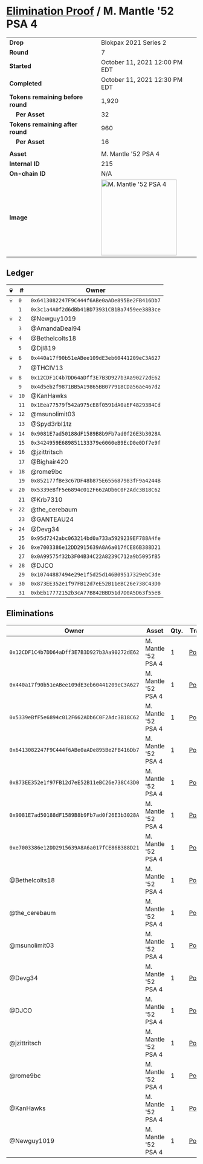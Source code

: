 # [Elimination Proof](./readme.md) / M. Mantle &#039;52 PSA 4

|||
|---|---|
| **Drop** | Blokpax 2021 Series 2 |
| **Round** | 7 |
| **Started** | October 11, 2021 12:00 PM EDT |
| **Completed** | October 11, 2021 12:30 PM EDT |
| **Tokens remaining before round** | 1,920 |
| **&nbsp;&nbsp;&nbsp;&nbsp;Per Asset** | 32 |
| **Tokens remaining after round** | 960 |
| **&nbsp;&nbsp;&nbsp;&nbsp;Per Asset** | 16 |
| | |
| **Asset** | M. Mantle &#039;52 PSA 4 |
| **Internal ID** | 215 |
| **On-chain ID** | N/A |
| **Image** | <img src="https://tcdn.blokpax.com/9484ebfa-6347-426d-823b-d6fcaf4c8bd0/963c51232b44ca9d7c07ae0286db0831ffe8d8a10ae69869596173bee6d2c568.jpg" height="200" alt="M. Mantle &#039;52 PSA 4" /> |

## Ledger

| 💀 | # | Owner |
| --- | --- | --- |
| 💀 | `0` | `0x6413082247F9C444f6ABe0aADe895Be2FB416Db7` |
|  | `1` | `0x3c1a4A0f2d6dBb41BD73931CB1Ba7459ee38B3ce` |
| 💀 | `2` | @Newguy1019 |
|  | `3` | @AmandaDeal94 |
| 💀 | `4` | @Bethelcolts18 |
|  | `5` | @Djl819 |
| 💀 | `6` | `0x440a17f90b51eABee109dE3eb60441209eC3A627` |
|  | `7` | @THCIV13 |
| 💀 | `8` | `0x12CDF1C4b7DD64aDff3E7B3D927b3Aa90272dE62` |
|  | `9` | `0x4d5eb2f9871BB5A19865BB077918CDa56ae467d2` |
| 💀 | `10` | @KanHawks |
|  | `11` | `0x1Eea77579f542a975cE8f0591dA0aEF48293B4Cd` |
| 💀 | `12` | @msunolimit03 |
|  | `13` | @Spyd3rbl1tz |
| 💀 | `14` | `0x9081E7ad50188dF1589B8b9Fb7ad0f26E3b3028A` |
|  | `15` | `0x3424959E689851133379e6060eB9EcD0e0Df7e9f` |
| 💀 | `16` | @jzittritsch |
|  | `17` | @Bighair420 |
| 💀 | `18` | @rome9bc |
|  | `19` | `0x852177fBe3c67DF48b875E655687983fF9a4244B` |
| 💀 | `20` | `0x5339eBfF5e6894c012F662ADb6C0F2Adc3B18C62` |
|  | `21` | @Krb7310 |
| 💀 | `22` | @the_cerebaum |
|  | `23` | @GANTEAU24 |
| 💀 | `24` | @Devg34 |
|  | `25` | `0x95d7242abc063214bd0a733a5929239EF788A4fe` |
| 💀 | `26` | `0xe7003386e12DD2915639A8A6a017fCE86B388D21` |
|  | `27` | `0x0A99575f32b3F04B34C22A8239C712a9b5095fB5` |
| 💀 | `28` | @DJCO |
|  | `29` | `0x10744887494e29e1f5d25d146B09517329ebC3de` |
| 💀 | `30` | `0x873EE352e1f97FB12d7eE52B11eBC26e738C43D0` |
|  | `31` | `0xbEb17772152b3cA77B842BBD51d7D0A5D63f55eB` |


## Eliminations

| Owner | Asset | Qty. | Transaction |
| --- | --- | --- | --- |
| `0x12CDF1C4b7DD64aDff3E7B3D927b3Aa90272dE62` | M. Mantle '52 PSA 4 | 1 | [Polygonscan](https://polygonscan.com/tx/0x990bbb11e65b687cb460cff7269da8f25db43c5ed2866fe9d0acf7dcd9cc7943) |
| `0x440a17f90b51eABee109dE3eb60441209eC3A627` | M. Mantle '52 PSA 4 | 1 | [Polygonscan](https://polygonscan.com/tx/0xcbbcc40724952d47f1a8d10fa5f6bbd5fe0dc6bdacdddc6c661a07da0e482ec1) |
| `0x5339eBfF5e6894c012F662ADb6C0F2Adc3B18C62` | M. Mantle '52 PSA 4 | 1 | [Polygonscan](https://polygonscan.com/tx/0xcf57dca5e70fcf61d9c56f4410a8164cd0dd4ca4ee83625a4f34b2f486503f0a) |
| `0x6413082247F9C444f6ABe0aADe895Be2FB416Db7` | M. Mantle '52 PSA 4 | 1 | [Polygonscan](https://polygonscan.com/tx/0xbe69f90b4152696ef9746c9842f71a81d7bfc6f29bc27f2e15e2c2a22dfbaa94) |
| `0x873EE352e1f97FB12d7eE52B11eBC26e738C43D0` | M. Mantle '52 PSA 4 | 1 | [Polygonscan](https://polygonscan.com/tx/0xfab69969de79867e82691d6bb79ed7b55f171b0f2933b19ab20ea78a1c056a20) |
| `0x9081E7ad50188dF1589B8b9Fb7ad0f26E3b3028A` | M. Mantle '52 PSA 4 | 1 | [Polygonscan](https://polygonscan.com/tx/0x77152aba9d81c58e62ac916d0f5efcbcbeffde91557d1cff9fc5a55e4e1f6f16) |
| `0xe7003386e12DD2915639A8A6a017fCE86B388D21` | M. Mantle '52 PSA 4 | 1 | [Polygonscan](https://polygonscan.com/tx/0xcb06dd9b875b5c20d3c881c656ded17ae4d5d69363ae3e73667d00118e7d21d5) |
| @Bethelcolts18 | M. Mantle '52 PSA 4 | 1 | [Polygonscan](https://polygonscan.com/tx/0x97a20de543dfaed441b058e7a46cdd529bc912ab38fba694990fcb00c9b2c3de) |
| @the_cerebaum | M. Mantle '52 PSA 4 | 1 | [Polygonscan](https://polygonscan.com/tx/0x0f6596f954e03166ea05388bc59fd4e5ce4579a008bc77e7b49ff388776ec4da) |
| @msunolimit03 | M. Mantle '52 PSA 4 | 1 | [Polygonscan](https://polygonscan.com/tx/0xe0567162f1dd22b1f2e8147cd15bd08c6a2e17ec64fe23aefd5bbc73f49a455a) |
| @Devg34 | M. Mantle '52 PSA 4 | 1 | [Polygonscan](https://polygonscan.com/tx/0x11e9419eb3c41f65472233c82fc60410d2b50ace418eff0520feaef8cad0d3a2) |
| @DJCO | M. Mantle '52 PSA 4 | 1 | [Polygonscan](https://polygonscan.com/tx/0xd6c9d3ec945a743fc9eeb2e3619045fdef0c9f99b6a3e0a17781184f66189b94) |
| @jzittritsch | M. Mantle '52 PSA 4 | 1 | [Polygonscan](https://polygonscan.com/tx/0x708df30ed1ef28329dbab96d76d76718bfa5bf3984535eda54d3d2a395c6866a) |
| @rome9bc | M. Mantle '52 PSA 4 | 1 | [Polygonscan](https://polygonscan.com/tx/0x462b91574cfcf14fd22d8f95e83f8a1b80e99a760c29f50bfe40aac473807a06) |
| @KanHawks | M. Mantle '52 PSA 4 | 1 | [Polygonscan](https://polygonscan.com/tx/0xbeeb006fe27db422c4b90b2a52a970e0594141fea1af79568e70e89388ff4daa) |
| @Newguy1019 | M. Mantle '52 PSA 4 | 1 | [Polygonscan](https://polygonscan.com/tx/0x59a199325b4f42dac502105ce6a9588bd3023b543b0ffd6c97f68b209a34ce86) |
